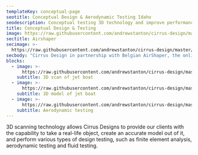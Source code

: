 ```yaml
---
templateKey: conceptual-page
seotitle: Conceptual Design & Aerodynamic Testing Idaho
seodescription: Conceptual testing 3D technology and improve performance of tour aerodynamic designs with services for Idaho & Washington
title: Conceptual Design & Testing
image: https://raw.githubusercontent.com/andrewstanton/cirrus-design/master/src/img/content/fea-example-lifting-beam.png
sectitle: Airshaper
secimage: >-
  https://raw.githubusercontent.com/andrewstanton/cirrus-design/master/src/img/content/plane-stream.gif
secbody: "Cirrus Design in partnership with Belgian AirShaper, the online aerodynamics platform, is offering virtual aerodynamics services as the integral part of their design and development process. By extending expertise in this area, we can further improve the performance of our designs.<br/><br/><strong>Effortlessly check and improve your aerodynamic design.</strong><br/><br/>This is how it works: Upload your geometry file, determine the desired wind or flow velocity and start the flow calculation at the push of a button. At best after a few hours, you will be informed by e-mail of the end of the calculation and will receive a detailed result report with values for drag and lift as well as the aerodynamic moments. Furthermore, the drag coefficient and the required power are determined. Pictures show 3D pressure clouds, surface pressures, surface friction and streamlines, which identify aerodynamically critical areas and provide indications of possible optimization."
blocks:
  - image: >-
      https://raw.githubusercontent.com/andrewstanton/cirrus-design/master/static/img/jet-cloud.jpg
    subtitle: 3D scan of jet boat
  - image: >-
      https://raw.githubusercontent.com/andrewstanton/cirrus-design/master/static/img/jet-render.jpg
    subtitle: 3D model of jet boat
  - image: >-
      https://raw.githubusercontent.com/andrewstanton/cirrus-design/master/src/img/boat-replacement.jpg
    subtitle: Aerodynamic testing
---
```


3D scanning technology allows Cirrus Designs to provide our clients with the capability to take a real-life object, create an accurate model out of it, and perform various types of design testing, such as finite element analysis, aerodynamic testing and fluid testing.
